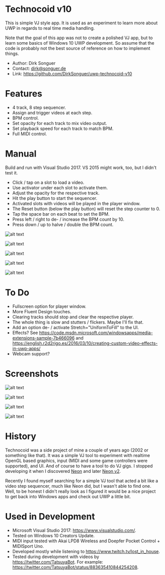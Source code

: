﻿# Technocoid v10

This is simple VJ style app. It is used as an experiment to learn more about UWP in
regards to real time media handling.

Note that the goal of this app was not to create a polished VJ app, but to learn some
basics of Windows 10 UWP development. So assume that the code is probably not the best
source of reference on how to implement things.

- Author: Dirk Songuer
- Contact: dirk@songuer.de
- Link: https://github.com/DirkSonguer/uwp-technocoid-v10


# Features

- 4 track, 8 step sequencer.
- Assign and trigger videos at each step.
- BPM control.
- Set opacity for each track to mix video output.
- Set playback speed for each track to match BPM.
- Full MIDI control.


# Manual

Build and run with Visual Studio 2017. VS 2015 might work, too, but I didn't test it.

- Click / tap on a slot to load a video.
- Use activator under each slot to activate them.
- Adjust the opacity for the respective track.
- Hit the play button to start the sequencer.
- Activated slots with videos will be played in the player window.
- The Reset button (below the play button) will reset the step counter to 0.
- Tap the space bar on each beat to set the BPM.
- Press left / right to de- / increase the BPM count by 10.
- Press down / up to halve / double the BPM count.

![alt text](https://github.com/DirkSonguer/uwp-technocoid-v10/blob/master/screenshots/tcdv10_intro1.png "Technocoid Intro 1")

![alt text](https://github.com/DirkSonguer/uwp-technocoid-v10/blob/master/screenshots/tcdv10_intro2.png "Technocoid Intro 2")

![alt text](https://github.com/DirkSonguer/uwp-technocoid-v10/blob/master/screenshots/tcdv10_intro3.png "Technocoid Intro 3")

![alt text](https://github.com/DirkSonguer/uwp-technocoid-v10/blob/master/screenshots/tcdv10_intro4.png "Technocoid Intro 4")

![alt text](https://github.com/DirkSonguer/uwp-technocoid-v10/blob/master/screenshots/tcdv10_intro5.png "Technocoid Intro 5")


# To Do

- Fullscreen option for player window.
- More Fluent Design touches.
- Clearing tracks should stop and clear the respective player.
- The whole thing is slow and stutters / flickers. Maybe I'll fix that.
- Add an option de- / activate Stretch="UniformToFill" to the UI.
- Effects? See https://code.msdn.microsoft.com/windowsapps/media-extensions-sample-7b466096 and https://english.r2d2rigo.es/2016/03/10/creating-custom-video-effects-in-uwp-apps/
- Webcam support?


# Screenshots
![alt text](https://github.com/DirkSonguer/uwp-technocoid-v10/blob/master/screenshots/tcdv10_screen1.png "Technocoid v10 Screenshot")

![alt text](https://github.com/DirkSonguer/uwp-technocoid-v10/blob/master/screenshots/tcdv10_screen2.png "Technocoid v10 Screenshot")

![alt text](https://github.com/DirkSonguer/uwp-technocoid-v10/blob/master/screenshots/tcdv10_screen3.png "Technocoid v10 Screenshot")

![alt text](https://github.com/DirkSonguer/uwp-technocoid-v10/blob/master/screenshots/tcdv10_screen4.png "Technocoid v10 Screenshot")


# History

Technocoid was a side project of mine a couple of years ago (2002 or something like that).
It was a simple VJ tool to experiment with realtime OpenGL based graphics, input (MIDI and
some game controllers were supported), and UI. And of course to have a tool to do VJ gigs.
I stopped developing it when I discovered [Neon](http://xplsv.com/neon/) and later [Neon v2](http://neonv2.com/).

Recently I found myself searching for a simple VJ tool that acted a bit like a video step
sequencer, much like Neon did, but I wasn't able to find one. Well, to be honest I didn't
really look as I figured it would be a nice project to get back into Windows apps and check
out UWP a little bit.


# Used in Development

- Microsoft Visual Studio 2017: https://www.visualstudio.com/.
- Tested on Windows 10 Creators Update.
- MIDI input tested with Akai LPD8 Wireless and Doepfer Pocket Control + MIDISport Uno.
- Developed mostly while listening to https://www.twitch.tv/lost_in_house.
- Tested during development with videos by https://twitter.com/TatsuyaBot. For example: https://twitter.com/TatsuyaBot/status/883635410844254208.
